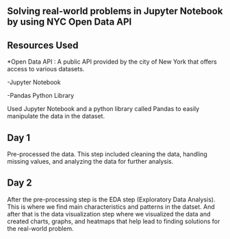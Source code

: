 ## Solving real-world problems in Jupyter Notebook by using NYC Open Data API

## Resources Used
*Open Data API : A public API provided by the city of New York that offers access to various datasets.

-Jupyter Notebook

-Pandas Python Library

Used Jupyter Notebook and a python library called Pandas to easily manipulate the data in the dataset. 

## Day 1
Pre-processed the data. This step included cleaning the data, handling missing values, and analyzing the data for further analysis.

## Day 2
After the pre-processing step is the EDA step (Exploratory Data Analysis). This is where we find main characteristics and patterns in the datset. And after that is the data visualization step where we visualized the data and created charts, graphs, and heatmaps that help lead to finding solutions for the real-world problem.
